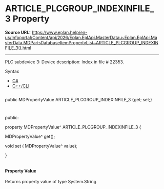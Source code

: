 # ARTICLE_PLCGROUP_INDEXINFILE_3 Property

**Source URL:** https://www.eplan.help/en-us/Infoportal/Content/api/2026/Eplan.EplApi.MasterDatau~Eplan.EplApi.MasterData.MDPartsDatabaseItemPropertyList~ARTICLE_PLCGROUP_INDEXINFILE_3().html

---

PLC subdevice 3: Device description: Index in file # 22353.

Syntax

- [C#](#i-syntax-CS)
- [C++/CLI](#i-syntax-CPP2005)

```
```
public MDPropertyValue ARTICLE_PLCGROUP_INDEXINFILE_3 {get; set;}
```
```

```
```
public:

property MDPropertyValue^ ARTICLE_PLCGROUP_INDEXINFILE_3 {

   MDPropertyValue^ get();

   void set (    MDPropertyValue^ value);

}
```
```

#### Property Value

Returns property value of type System.String.
